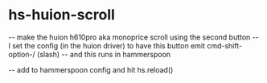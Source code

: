 # hs-huion-scroll
-- make the huion h610pro aka monoprice scroll using the second button
-- I set the config (in the huion driver) to have this button emit cmd-shift-option-/ (slash)
-- and this runs in hammerspoon

-- add to hammerspoon config and hit hs.reload()
